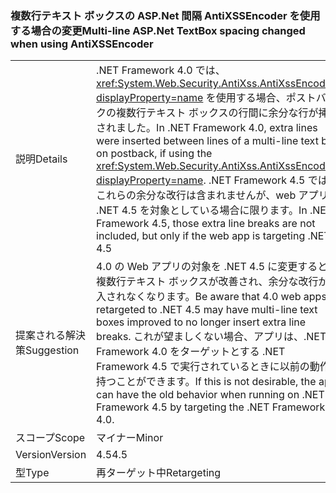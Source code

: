### <a name="multi-line-aspnet-textbox-spacing-changed-when-using-antixssencoder"></a><span data-ttu-id="82837-101">複数行テキスト ボックスの ASP.Net 間隔 AntiXSSEncoder を使用する場合の変更</span><span class="sxs-lookup"><span data-stu-id="82837-101">Multi-line ASP.Net TextBox spacing changed when using AntiXSSEncoder</span></span>

|   |   |
|---|---|
|<span data-ttu-id="82837-102">説明</span><span class="sxs-lookup"><span data-stu-id="82837-102">Details</span></span>|<span data-ttu-id="82837-103">.NET Framework 4.0 では、<xref:System.Web.Security.AntiXss.AntiXssEncoder?displayProperty=name> を使用する場合、ポストバックの複数行テキスト ボックスの行間に余分な行が挿入されました。</span><span class="sxs-lookup"><span data-stu-id="82837-103">In .NET Framework 4.0, extra lines were inserted between lines of a multi-line text box on postback, if using the <xref:System.Web.Security.AntiXss.AntiXssEncoder?displayProperty=name>.</span></span> <span data-ttu-id="82837-104">.NET Framework 4.5 では、これらの余分な改行は含まれませんが、web アプリが .NET 4.5 を対象としている場合に限ります。</span><span class="sxs-lookup"><span data-stu-id="82837-104">In .NET Framework 4.5, those extra line breaks are not included, but only if the web app is targeting .NET 4.5</span></span>|
|<span data-ttu-id="82837-105">提案される解決策</span><span class="sxs-lookup"><span data-stu-id="82837-105">Suggestion</span></span>|<span data-ttu-id="82837-106">4.0 の Web アプリの対象を .NET 4.5 に変更すると、複数行テキスト ボックスが改善され、余分な改行が挿入されなくなります。</span><span class="sxs-lookup"><span data-stu-id="82837-106">Be aware that 4.0 web apps retargeted to .NET 4.5 may have multi-line text boxes improved to no longer insert extra line breaks.</span></span> <span data-ttu-id="82837-107">これが望ましくない場合、アプリは、.NET Framework 4.0 をターゲットとする .NET Framework 4.5 で実行されているときに以前の動作を持つことができます。</span><span class="sxs-lookup"><span data-stu-id="82837-107">If this is not desirable, the app  can have the old behavior when running on .NET Framework 4.5 by targeting the .NET Framework 4.0.</span></span>|
|<span data-ttu-id="82837-108">スコープ</span><span class="sxs-lookup"><span data-stu-id="82837-108">Scope</span></span>|<span data-ttu-id="82837-109">マイナー</span><span class="sxs-lookup"><span data-stu-id="82837-109">Minor</span></span>|
|<span data-ttu-id="82837-110">Version</span><span class="sxs-lookup"><span data-stu-id="82837-110">Version</span></span>|<span data-ttu-id="82837-111">4.5</span><span class="sxs-lookup"><span data-stu-id="82837-111">4.5</span></span>|
|<span data-ttu-id="82837-112">型</span><span class="sxs-lookup"><span data-stu-id="82837-112">Type</span></span>|<span data-ttu-id="82837-113">再ターゲット中</span><span class="sxs-lookup"><span data-stu-id="82837-113">Retargeting</span></span>|

